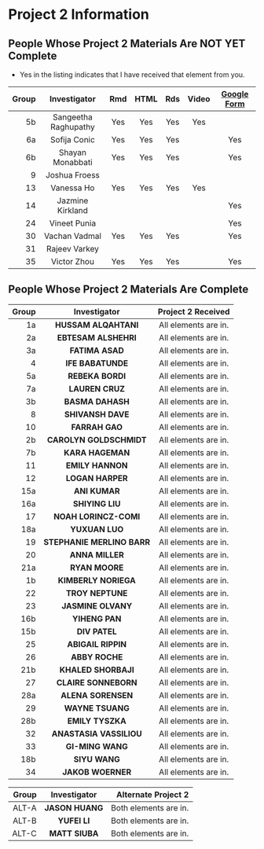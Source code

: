 # Project 2 Information

## People Whose Project 2 Materials Are NOT YET Complete

- Yes in the listing indicates that I have received that element from you.

Group | Investigator | Rmd | HTML | Rds | Video | [Google Form](https://bit.ly/432-2020-project2-end-form)
---: | :---: | :---: | :---: | :---: | :---: | :---:
5b | Sangeetha Raghupathy | Yes | Yes | Yes | Yes | 
6a | Sofija Conic | Yes | Yes | Yes |  | Yes
6b | Shayan Monabbati | Yes | Yes | Yes |  | Yes
9 | Joshua Froess | 
13 | Vanessa Ho | Yes | Yes | Yes | Yes | 
14 | Jazmine Kirkland |  |  |  |  | Yes
24 | Vineet Punia |  |  |  |  | Yes
30 | Vachan Vadmal | Yes | Yes | Yes |  | Yes
31 | Rajeev Varkey | 
35 | Victor Zhou | Yes | Yes | Yes |  | Yes

## People Whose Project 2 Materials Are Complete

Group | Investigator | Project 2 Received
---: | :---: | :---:
1a | **HUSSAM ALQAHTANI** | All elements are in.
2a | **EBTESAM ALSHEHRI** | All elements are in.
3a | **FATIMA ASAD**  | All elements are in.
4 | **IFE BABATUNDE** | All elements are in.
5a | **REBEKA BORDI** | All elements are in.
7a | **LAUREN CRUZ** | All elements are in.
3b | **BASMA DAHASH** | All elements are in.
8 | **SHIVANSH DAVE** | All elements are in.
10 | **FARRAH GAO**	| All elements are in.
2b | **CAROLYN GOLDSCHMIDT** | All elements are in.
7b | **KARA HAGEMAN** | All elements are in.
11 | **EMILY HANNON** | All elements are in.
12 | **LOGAN HARPER** | All elements are in.
15a | **ANI KUMAR** | All elements are in.
16a | **SHIYING LIU** | All elements are in.
17 | **NOAH LORINCZ-COMI** | All elements are in.
18a | **YUXUAN LUO** | All elements are in.
19 | **STEPHANIE MERLINO BARR** | All elements are in.
20 | **ANNA MILLER** | All elements are in.
21a | **RYAN MOORE** | All elements are in.
1b | **KIMBERLY NORIEGA** | All elements are in.
22 | **TROY NEPTUNE** | All elements are in.
23 | **JASMINE OLVANY** | All elements are in. 
16b | **YIHENG PAN** | All elements are in. 
15b | **DIV PATEL** | All elements are in.		
25 | **ABIGAIL RIPPIN** | All elements are in.
26 | **ABBY ROCHE** | All elements are in. 
21b | **KHALED SHORBAJI** | All elements are in.
27 | **CLAIRE SONNEBORN** | All elements are in. 
28a | **ALENA SORENSEN** | All elements are in.
29 | **WAYNE TSUANG** | All elements are in.
28b | **EMILY TYSZKA** | All elements are in.
32 | **ANASTASIA VASSILIOU** | All elements are in.
33 | **GI-MING WANG** | All elements are in.
18b | **SIYU WANG** | All elements are in.
34 | **JAKOB WOERNER** | All elements are in.

Group | Investigator | Alternate Project 2
---: | :---: | ---: 
ALT-A | **JASON HUANG** | Both elements are in.
ALT-B | **YUFEI LI** | Both elements are in.
ALT-C | **MATT SIUBA** | Both elements are in.	


